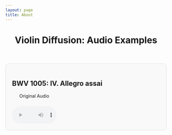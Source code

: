 ```yaml
---
layout: page
title: About
---
```


<head>
  <style>
    .audio-comparison {
      padding: 20px;
      margin-bottom: 30px;
      border-radius: 10px;
      border: 1px solid #e0e0e0;
      background-color: #f9f9f9;
    }

    .audio-container {
      display: flex;
      justify-content: space-between;
      flex-wrap: wrap;
    }

    .audio-block {
      width: 30%;
      text-align: center;
    }

    audio {
      width: 100%;
      margin-top: 10px;
    }
  </style>
</head>

<div class="page">
  <header>
    <h1 class="landing-title">Violin Diffusion: Audio Examples</h1>
  </header>

  <section class="audio-comparison">
    <h2>BWV 1005: IV. Allegro assai</h2>
    <div class="audio-container">
      <div class="audio-block">
        <p>Original Audio</p>
        <audio controls>
          <source src="listening_test/bend_segment_allegro_performer_AntalZalai.wav" type="audio/wav">
          Your browser does not support the audio element.
        </audio>
      </div>

